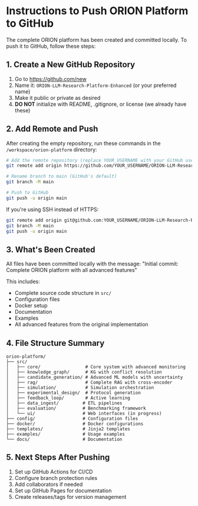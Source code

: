 # Instructions to Push ORION Platform to GitHub

The complete ORION platform has been created and committed locally. To push it to GitHub, follow these steps:

## 1. Create a New GitHub Repository

1. Go to https://github.com/new
2. Name it: `ORION-LLM-Research-Platform-Enhanced` (or your preferred name)
3. Make it public or private as desired
4. **DO NOT** initialize with README, .gitignore, or license (we already have these)

## 2. Add Remote and Push

After creating the empty repository, run these commands in the `/workspace/orion-platform` directory:

```bash
# Add the remote repository (replace YOUR_USERNAME with your GitHub username)
git remote add origin https://github.com/YOUR_USERNAME/ORION-LLM-Research-Platform-Enhanced.git

# Rename branch to main (GitHub's default)
git branch -M main

# Push to GitHub
git push -u origin main
```

If you're using SSH instead of HTTPS:
```bash
git remote add origin git@github.com:YOUR_USERNAME/ORION-LLM-Research-Platform-Enhanced.git
git branch -M main
git push -u origin main
```

## 3. What's Been Created

All files have been committed locally with the message:
"Initial commit: Complete ORION platform with all advanced features"

This includes:
- Complete source code structure in `src/`
- Configuration files
- Docker setup
- Documentation
- Examples
- All advanced features from the original implementation

## 4. File Structure Summary

```
orion-platform/
├── src/
│   ├── core/                 # Core system with advanced monitoring
│   ├── knowledge_graph/      # KG with conflict resolution
│   ├── candidate_generation/ # Advanced ML models with uncertainty
│   ├── rag/                  # Complete RAG with cross-encoder
│   ├── simulation/           # Simulation orchestration
│   ├── experimental_design/  # Protocol generation
│   ├── feedback_loop/        # Active learning
│   ├── data_ingest/         # ETL pipelines
│   ├── evaluation/          # Benchmarking framework
│   └── ui/                  # Web interfaces (in progress)
├── config/                  # Configuration files
├── docker/                  # Docker configurations
├── templates/               # Jinja2 templates
├── examples/                # Usage examples
└── docs/                    # Documentation
```

## 5. Next Steps After Pushing

1. Set up GitHub Actions for CI/CD
2. Configure branch protection rules
3. Add collaborators if needed
4. Set up GitHub Pages for documentation
5. Create releases/tags for version management